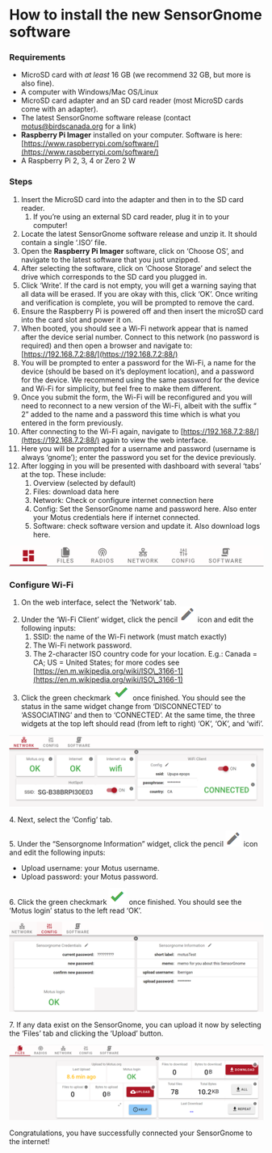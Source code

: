 # How to install the new SensorGnome software

### Requirements

* MicroSD card with _at least_ 16 GB (we recommend 32 GB, but more is also fine).
* A computer with Windows/Mac OS/Linux
* MicroSD card adapter and an SD card reader (most MicroSD cards come with an adapter).
* The latest SensorGnome software release (contact [motus@birdscanada.org](mailto:motus@birdscanada.org) for a link)
* **Raspberry Pi Imager** installed on your computer. Software is here: [https://www.raspberrypi.com/software/](https://www.raspberrypi.com/software/)
* A Raspberry Pi 2, 3, 4 or Zero 2 W

### Steps

1. Insert the MicroSD card into the adapter and then in to the SD card reader.
   1. If you’re using an external SD card reader, plug it in to your computer!
2. Locate the latest SensorGnome software release and unzip it. It should contain a single ‘.ISO’ file.
3. Open the **Raspberry Pi Imager** software, click on ‘Choose OS’, and navigate to the latest software that you just unzipped.
4. After selecting the software, click on ‘Choose Storage’ and select the drive which corresponds to the SD card you plugged in.
5. Click ‘Write’. If the card is not empty, you will get a warning saying that all data will be erased. If you are okay with this, click ‘OK’. Once writing and verification is complete, you will be prompted to remove the card.
6. Ensure the Raspberry Pi is powered off and then insert the microSD card into the card slot and power it on.
7. When booted, you should see a Wi-Fi network appear that is named after the device serial number. Connect to this network (no password is required) and then open a browser and navigate to: [https://192.168.7.2:88/](https://192.168.7.2:88/)
8. You will be prompted to enter a password for the Wi-Fi, a name for the device (should be based on it’s deployment location), and a password for the device. We recommend using the same password for the device and Wi-Fi for simplicity, but feel free to make them different.
9. Once you submit the form, the Wi-Fi will be reconfigured and you will need to reconnect to a new version of the Wi-Fi, albeit with the suffix “ 2” added to the name and a password this time which is what you entered in the form previously.
10. After connecting to the Wi-Fi again, navigate to [https://192.168.7.2:88/](https://192.168.7.2:88/) again to view the web interface.
11. Here you will be prompted for a username and password (username is always ‘gnome’); enter the password you set for the device previously.&#x20;
12. After logging in you will be presented with dashboard with several ‘tabs’ at the top. These include:
    1. Overview (selected by default)
    2. Files: download data here
    3. Network: Check or configure internet connection here
    4. Config: Set the SensorGnome name and password here. Also enter your Motus credentials here if internet connected.
    5. Software: check software version and update it. Also download logs here.

![](.gitbook/assets/0)

### Configure Wi-Fi

1. On the web interface, select the ‘Network’ tab.
2. Under the ‘Wi-Fi Client’ widget, click the pencil <img src=".gitbook/assets/1" alt="" data-size="line"> icon and edit the following inputs:
   1. SSID: the name of the Wi-Fi network (must match exactly)
   2. The Wi-Fi network password.
   3. The 2-character ISO country code for your location. E.g.: Canada = CA; US = United States; for more codes see [https://en.m.wikipedia.org/wiki/ISO\_3166-1](https://en.m.wikipedia.org/wiki/ISO\_3166-1)
3. Click the green checkmark <img src=".gitbook/assets/2" alt="" data-size="line"> once finished. You should see the status in the same widget change from ‘DISCONNECTED’ to ‘ASSOCIATING’ and then to ‘CONNECTED’. At the same time, the three widgets at the top left should read (from left to right) ‘OK’, ‘OK’, and ‘wifi’.

![](.gitbook/assets/3)

&#x20; 4\. Next, select the ‘Config’ tab.

&#x20; 5\. Under the “Sensorgnome Information” widget, click the pencil <img src=".gitbook/assets/4" alt="" data-size="line"> icon and edit the following inputs:

* Upload username: your Motus username.
* Upload password: your Motus password.

&#x20; 6\. Click the green checkmark <img src=".gitbook/assets/5" alt="" data-size="line"> once finished. You should see the ‘Motus login’ status to the left read ‘OK’.

![](.gitbook/assets/6)

&#x20; 7\. If any data exist on the SensorGnome, you can upload it now by selecting the ‘Files’ tab and clicking the ‘Upload’ button.

![](.gitbook/assets/7)

Congratulations, you have successfully connected your SensorGnome to the internet!

